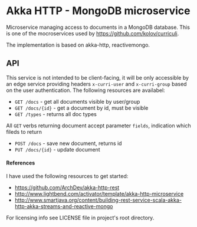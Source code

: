 # Akka HTTP - MongoDB microservice 

Microservice managing access to documents in a MongoDB database. This is one of the mocroservices used by
https://github.com/kolov/curriculi.

The implementation is based on akka-http, reactivemongo.
 
## API

This service is not intended to be client-facing, it will be only accessible by an edge service 
providing headers `x-curri-user` and `x-curri-group` based on the user authentication. The following resources are 
availabel:

* `GET /docs` - get all documents visible by user/group
* `GET /docs/{id}` - get a document by id, must be visible
* `GET /types` - returns all doc types

All `GET` verbs returning document accept parameter `fields`, indication which fileds to return

* `POST /docs` - save new document, returns id
* `PUT /docs/{id}` - update document

#### References

I have used the following resources to get started:

* https://github.com/ArchDev/akka-http-rest
* http://www.lightbend.com/activator/template/akka-http-microservice
* http://www.smartjava.org/content/building-rest-service-scala-akka-http-akka-streams-and-reactive-mongo

For licensing info see LICENSE file in project's root directory.
